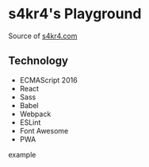 # s4kr4's Playground

Source of [s4kr4.com](https://s4kr4.com)

## Technology

- ECMAScript 2016
- React
- Sass
- Babel
- Webpack
- ESLint
- Font Awesome
- PWA

example
